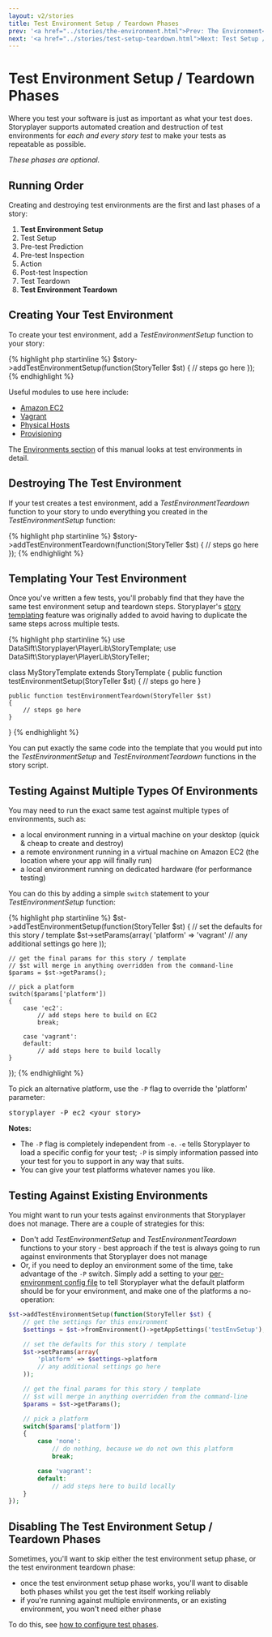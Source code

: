 ```yaml
---
layout: v2/stories
title: Test Environment Setup / Teardown Phases
prev: '<a href="../stories/the-environment.html">Prev: The Environment</a>'
next: '<a href="../stories/test-setup-teardown.html">Next: Test Setup / Teardown Phases</a>'
---
```


# Test Environment Setup / Teardown Phases

Where you test your software is just as important as what your test does.  Storyplayer supports automated creation and destruction of test environments for _each and every story test_ to make your tests as repeatable as possible.

*These phases are optional.*

## Running Order

Creating and destroying test environments are the first and last phases of a story:

1. __Test Environment Setup__
1. Test Setup
1. Pre-test Prediction
1. Pre-test Inspection
1. Action
1. Post-test Inspection
1. Test Teardown
1. __Test Environment Teardown__

## Creating Your Test Environment

To create your test environment, add a _TestEnvironmentSetup_ function to your story:

{% highlight php startinline %}
$story->addTestEnvironmentSetup(function(StoryTeller $st) {
    // steps go here
});
{% endhighlight %}

Useful modules to use here include:

* [Amazon EC2](../modules/ec2/index.html)
* [Vagrant](../modules/vagrant/index.html)
* [Physical Hosts](../modules/physical-hosts/index.html)
* [Provisioning](../modules/provisioning/index.html)

The [Environments section](../environments/index.html) of this manual looks at test environments in detail.

## Destroying The Test Environment

If your test creates a test environment, add a _TestEnvironmentTeardown_ function to your story to undo everything you created in the _TestEnvironmentSetup_ function:

{% highlight php startinline %}
$story->addTestEnvironmentTeardown(function(StoryTeller $st) {
    // steps go here
});
{% endhighlight %}

## Templating Your Test Environment

Once you've written a few tests, you'll probably find that they have the same test environment setup and teardown steps. Storyplayer's [story templating](story-templates.html) feature was originally added to avoid having to duplicate the same steps across multiple tests.

{% highlight php startinline %}
use DataSift\Storyplayer\PlayerLib\StoryTemplate;
use DataSift\Storyplayer\PlayerLib\StoryTeller;

class MyStoryTemplate extends StoryTemplate
{
    public function testEnvironmentSetup(StoryTeller $st)
    {
        // steps go here
    }

    public function testEnvironmentTeardown(StoryTeller $st)
    {
        // steps go here
    }
}
{% endhighlight %}

You can put exactly the same code into the template that you would put into the _TestEnvironmentSetup_ and _TestEnvironmentTeardown_ functions in the story script.

## Testing Against Multiple Types Of Environments

You may need to run the exact same test against multiple types of environments, such as:

* a local environment running in a virtual machine on your desktop (quick & cheap to create and destroy)
* a remote environment running in a virtual machine on Amazon EC2 (the location where your app will finally run)
* a local environment running on dedicated hardware (for performance testing)

You can do this by adding a simple `switch` statement to your _TestEnvironmentSetup_ function:

{% highlight php startinline %}
$st->addTestEnvironmentSetup(function(StoryTeller $st) {
    // set the defaults for this story / template
    $st->setParams(array(
        'platform' => 'vagrant'
        // any additional settings go here
    ));

    // get the final params for this story / template
    // $st will merge in anything overridden from the command-line
    $params = $st->getParams();

    // pick a platform
    switch($params['platform'])
    {
        case 'ec2':
            // add steps here to build on EC2
            break;

        case 'vagrant':
        default:
            // add steps here to build locally
    }
});
{% endhighlight %}

To pick an alternative platform, use the `-P` flag to override the 'platform' parameter:

<pre>
storyplayer -P ec2 &lt;your story&gt;
</pre>

__Notes:__

* The `-P` flag is completely independent from `-e`.  `-e` tells Storyplayer to load a specific config for your test; `-P` is simply information passed into your test for you to support in any way that suits.
* You can give your test platforms whatever names you like.

## Testing Against Existing Environments

You might want to run your tests against environments that Storyplayer does not manage.  There are a couple of strategies for this:

* Don't add _TestEnvironmentSetup_ and _TestEnvironmentTeardown_ functions to your story - best approach if the test is always going to run against environments that Storyplayer does not manage
* Or, if you need to deploy an environment some of the time, take advantage of the `-P` switch.  Simply add a setting to your [per-environment config file](../configuration/environment-config.html) to tell Storyplayer what the default platform should be for your environment, and make one of the platforms a no-operation:

```php
$st->addTestEnvironmentSetup(function(StoryTeller $st) {
    // get the settings for this environment
    $settings = $st->fromEnvironment()->getAppSettings('testEnvSetup');

    // set the defaults for this story / template
    $st->setParams(array(
        'platform' => $settings->platform
        // any additional settings go here
    ));

    // get the final params for this story / template
    // $st will merge in anything overridden from the command-line
    $params = $st->getParams();

    // pick a platform
    switch($params['platform'])
    {
        case 'none':
            // do nothing, because we do not own this platform
            break;

        case 'vagrant':
        default:
            // add steps here to build locally
    }
});
```

## Disabling The Test Environment Setup / Teardown Phases

Sometimes, you'll want to skip either the test environment setup phase, or the test environment teardown phase:

* once the test environment setup phase works, you'll want to disable both phases whilst you get the test itself working reliably
* if you're running against multiple environments, or an existing environment, you won't need either phase

To do this, see [how to configure test phases](../configuration/test-phases.html).
